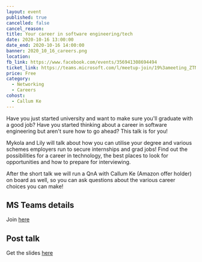```yaml
---
layout: event
published: true
cancelled: false
cancel_reason:
title: Your career in software engineering/tech
date: 2020-10-16 13:00:00
date_end: 2020-10-16 14:00:00
banner: 2020_10_16_careers.png
location:
fb_link: https://www.facebook.com/events/356941308694494
ticket_link: https://teams.microsoft.com/l/meetup-join/19%3ameeting_ZTNkM2UxMTYtZjU4Mi00MTNkLWIzNjItZWExZTE4ZGZkOGQy%40thread.v2/0?context=%7B%22Tid%22%3A%22b2e47f30-cd7d-4a4e-a5da-b18cf1a4151b%22%2C%22Oid%22%3A%2244e2b81c-f7c4-4409-85ef-2bb2e8e42841%22%7D
price: Free
category:
  - Networking
  - Careers
cohost:
  - Callum Ke
---
```


Have you just started university and want to make sure you'll graduate with a good job? Have you started thinking about a career in software engineering but aren't sure how to go ahead? This talk is for you!

Mykola and Lily will talk about how you can utilise your degree and various schemes employers run to secure internships and grad jobs! Find out the possibilities for a career in technology, the best places to look for opportunities and how to prepare for interviewing.

After the short talk we will run a QnA with Callum Ke (Amazon offer holder) on board as well, so you can ask questions about the various career choices you can make!

## MS Teams details

Join [ here ](https://teams.microsoft.com/l/meetup-join/19%3ameeting_ZTNkM2UxMTYtZjU4Mi00MTNkLWIzNjItZWExZTE4ZGZkOGQy%40thread.v2/0?context=%7B%22Tid%22%3A%22b2e47f30-cd7d-4a4e-a5da-b18cf1a4151b%22%2C%22Oid%22%3A%2244e2b81c-f7c4-4409-85ef-2bb2e8e42841%22%7D)

## Post talk
Get the slides [here](https://docs.google.com/presentation/d/1rPTnSYjppbVNblDoth52K5ufujHfb2h2_ikUgYnDY7Y/edit?usp=sharing)
